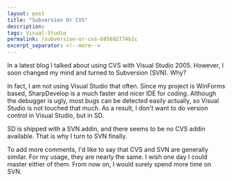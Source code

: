 ```yaml
---
layout: post
title: "Subversion Or CVS"
description: 
tags: Visual-Studio
permalink: /subversion-or-cvs-685692774b1c
excerpt_separator: <!--more-->
---
```

In a latest blog I talked about using CVS with Visual Studio 2005. However, I soon changed my mind and turned to Subversion (SVN). Why?
<!--more-->

In fact, I am not using Visual Studio that often. Since my project is WinForms based, SharpDevelop is a much faster and nicer IDE for coding. Although the debugger is ugly, most bugs can be detected easily actually, so Visual Studio is not touched that much. As a result, I don't want to do version control in Visual Studio, but in SD.

SD is shipped with a SVN addin, and there seems to be no CVS addin available. That is why I turn to SVN finally.

To add more comments, I'd like to say that CVS and SVN are generally similar. For my usage, they are nearly the same. I wish one day I could master either of them. From now on, I would surely spend more time on SVN.
